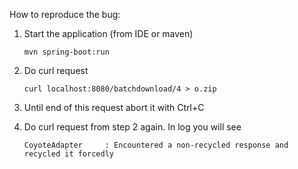 How to reproduce the bug:

1. Start the application (from IDE or maven)

    `mvn spring-boot:run`
    
2. Do curl request

    `curl localhost:8080/batchdownload/4 > o.zip`
    
3. Until end of this request abort it with Ctrl+C

4. Do curl request from step 2 again. In log you will see

    `CoyoteAdapter     : Encountered a non-recycled response and recycled it forcedly`
